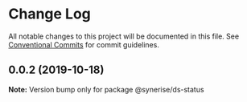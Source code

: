 # Change Log

All notable changes to this project will be documented in this file.
See [Conventional Commits](https://conventionalcommits.org) for commit guidelines.

## 0.0.2 (2019-10-18)

**Note:** Version bump only for package @synerise/ds-status
